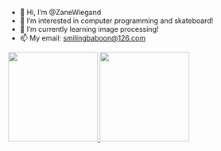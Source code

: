 - 👋 Hi, I’m @ZaneWiegand
- 👀 I’m interested in computer programming and skateboard!
- 🌱 I’m currently learning image processing!
- 📫 My email: smilingbaboon@126.com

<p align="justify">
    <a href="https://github.com/ZaneWiegand">
    <img
      height="180"
      src="https://github-readme-stats-zanewiegand.vercel.app/api?username=ZaneWiegand&show_icons=true&count_private=true&theme=swift">
  </a>
    <a href="https://github.com/ZaneWiegand">
    <img
      height="180"
      src="https://github-readme-stats-zanewiegand.vercel.app/api/top-langs/?username=ZaneWiegand&layout=compact&theme=swift">
  </a>  
</p>

